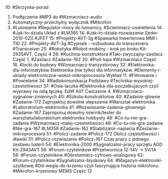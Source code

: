 10: #Skrzynka-porad 
1. Podłączenie #MP3 do #Wzmacniacz-audio 
2. Automatyczny-przechylny wyłącznik #Mikrofon 
3. #Lutowanie #Regulator-mocy do lutownicy, #Sciemniacz-oswietlenia
14:  #Jak-to-dziala Układ z #LM385
14: #Jak-to-dziala-rozwiazanie [[edw-2010-02]] #JFET
15: #Projekty-AVT-3g #Spawarka inwerterowa MMI i TIG
22: #Projekty-AVT-3g #Cypisek - rozbudowa do transceivera #Transceiver
25: #Robotyka #Robot-mobilny  - krok po kroku Kit-2935AVT, Część 4
28: #Kuchnia-konstruktora #Taki-zwyczajny-zasilacz Część 1, #Zasilacz #Zadanie-162 
30: #Pod-lupa #Wzmacniacz Część 16. Klocki do budowy #Wzmacniacz-tranzystorowy
32: #Elektronika-dla-informatykow Elektronika (nie tylko) dla informatyków. #Elementy-i-uklady-elektroniczne-wokol-mikroprocesora Wykład 11. #Filtrowanie i #Powielanie
34: #Radiokomunikacja Podstawy #Technika-wysokiej-czestotliwosci
37: #Osla-laczka #Elektronika-dla-poczatkujacych czyli wyprawy na oślą łączkę. EdW A07 Ćwiczenie 4. #Wzmacniacz-sygnalow-zmiennych 
40: #Szkola-konstruktorow 
40: #Zadanie-glowne #Zadanie-172 Zaprojektuj dowolne ulepszenie #Warsztat-elektronika #Laboratorium-elektronika 
41: #Rozwiazanie-zadania-glownego #Zadanie-167 Zaproponuj dowolny miernik/tester do warsztatu/laboratorium elektronika hobbysty
48: #Co-tu-nie-gra-zadanie #Wzmacniacz-malej-czestotliwosci 
48: #Co-tu-nie-gra-zadanie #Nie-gra-167 #LM358 #Zadanie-162 #Stabilizator-napiecia #Zasilanie-mikroprocesora
51:  #Policz-zadanie #Policz-172 Oblicz częstotliwości i dławiki
51: #Policz-rozwiazanie #Policz-167 Czas pracy z jednego zestawu baterii
54: #Elektronika-2000 #Sygnalizator-pracy sprzętu AGD Kit-2943AVT
56: #Forum-czytelnikow #Przetwornica 12-14V -> 5V/1A
58: #Forum-czytelnikow #Obrotomierz-cyfrowo-analogowy
62: #Forum-czytelnikow #Sygnalizator-blyskowy
64: #Magazyn-elektroniki-uzytkowej #Od-wegla-do-krzemu czyli fascynująca historia mikrofonu. #Mikrofon-krzemowy MEMS Część 12

